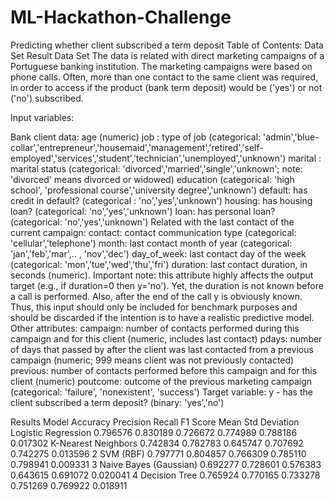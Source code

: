 # ML-Hackathon-Challenge
Predicting whether client subscribed a term deposit
Table of Contents:
Data Set
Result
Data Set
The data is related with direct marketing campaigns of a Portuguese banking institution. The marketing campaigns were based on phone calls. Often, more than one contact to the same client was required, in order to access if the product (bank term deposit) would be ('yes') or not ('no') subscribed.

Input variables:

Bank client data:
age (numeric)
job : type of job (categorical: 'admin','blue-collar','entrepreneur','housemaid','management','retired','self-employed','services','student','technician','unemployed','unknown')
marital : marital status (categorical: 'divorced','married','single','unknown'; note: 'divorced' means divorced or widowed)
education (categorical: 'high school', 'professional course','university degree','unknown')
default: has credit in default? (categorical : 'no','yes','unknown')
housing: has housing loan? (categorical: 'no','yes','unknown')
loan: has personal loan? (categorical: 'no','yes','unknown')
Related with the last contact of the current campaign:
contact: contact communication type (categorical: 'cellular','telephone')
month: last contact month of year (categorical: 'jan','feb','mar',.. , 'nov','dec')
day_of_week: last contact day of the week (categorical: 'mon','tue','wed','thu','fri')
duration: last contact duration, in seconds (numeric). Important note: this attribute highly affects the output target (e.g., if duration=0 then y='no'). Yet, the duration is not known before a call is performed. Also, after the end of the call y is obviously known. Thus, this input should only be included for benchmark purposes and should be discarded if the intention is to have a realistic predictive model.
Other attributes:
campaign: number of contacts performed during this campaign and for this client (numeric, includes last contact)
pdays: number of days that passed by after the client was last contacted from a previous campaign (numeric; 999 means client was not previously contacted)
previous: number of contacts performed before this campaign and for this client (numeric)
poutcome: outcome of the previous marketing campaign (categorical: 'failure', 'nonexistent', 'success')
Target variable:
y - has the client subscribed a term deposit? (binary: 'yes','no')

Results
       Model	              Accuracy	     Precision    	Recall	    F1 Score    	Mean    	  Std Deviation
Logistic Regression       	0.796576	     0.830189	     0.726672	    0.774989	    0.788186	     0.017302
K-Nearest Neighbors	        0.742834	     0.782783      0.645747	    0.707692	    0.742275	     0.013596
2	SVM (RBF)	                0.797771	     0.804857	     0.766309	    0.785110	    0.798941	     0.009331
3	Naive Bayes (Gaussian)	  0.692277	     0.728601	     0.576383	    0.643615	    0.691072	     0.020041
4	Decision Tree	            0.765924	     0.770165	     0.733278	     0.751269	    0.769922	    0.018911
